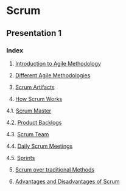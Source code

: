 # Scrum
## Presentation 1

### Index

1. [Introduction to Agile Methodology](https://github.com/Krithika-Balan2290/Scrum/blob/master/Intro_Agile.md)

2. [Different Agile Methodologies]()

3. [Scrum Artifacts]()

4. [How Scrum Works]()

 4.1. [Scrum Master]()
 
 4.2. [Product Backlogs]()
 
 4.3. [Scrum Team]()
 
 4.4. [Daily Scrum Meetings]()
 
 4.5. [Sprints]()

5. [Scrum over traditional Methods]()

6. [Advantages and Disadvantages of Scrum]()
